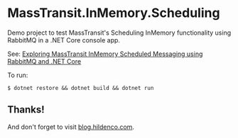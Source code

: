 # MassTransit.InMemory.Scheduling
Demo project to test MassTransit's Scheduling InMemory functionality using RabbitMQ in a .NET Core console app.

See: [Exploring MassTransit InMemory Scheduled Messaging using RabbitMQ and .NET Core](https://blog.hildenco.com/2018/08/exploring-masstransit-inmemory.html)

To run:

	$ dotnet restore && dotnet build && dotnet run


## Thanks!
And don't forget to visit [blog.hildenco.com](https://blog.hildenco.com).
